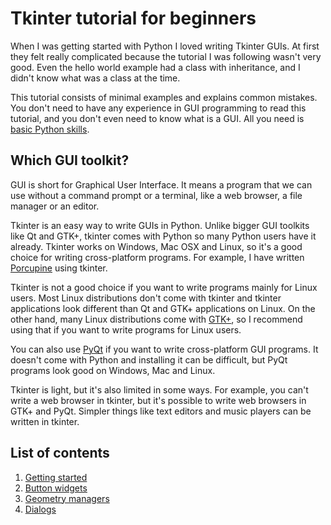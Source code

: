 # Tkinter tutorial for beginners

When I was getting started with Python I loved writing Tkinter GUIs. At
first they felt really complicated because the tutorial I was following
wasn't very good. Even the hello world example had a class with
inheritance, and I didn't know what was a class at the time.

This tutorial consists of minimal examples and explains common mistakes.
You don't need to have any experience in GUI programming to read this
tutorial, and you don't even need to know what is a GUI. All you need is
[basic Python
skills](https://github.com/Akuli/python-tutorial/tree/master/basics#basics).

## Which GUI toolkit?

GUI is short for Graphical User Interface. It means a program that we
can use without a command prompt or a terminal, like a web browser, a
file manager or an editor.

Tkinter is an easy way to write GUIs in Python. Unlike bigger GUI
toolkits like Qt and GTK+, tkinter comes with Python so many Python
users have it already. Tkinter works on Windows, Mac OSX and Linux, so
it's a good choice for writing cross-platform programs. For example, I
have written [Porcupine](https://github.com/Akuli/porcupine) using
tkinter.

Tkinter is not a good choice if you want to write programs mainly for
Linux users. Most Linux distributions don't come with tkinter and
tkinter applications look different than Qt and GTK+ applications on
Linux. On the other hand, many Linux distributions come with
[GTK+](https://python-gtk-3-tutorial.readthedocs.io/en/latest/), so I
recommend using that if you want to write programs for Linux users.

You can also use [PyQt](http://zetcode.com/gui/pyqt5/) if you want to
write cross-platform GUI programs. It doesn't come with Python and
installing it can be difficult, but PyQt programs look good on Windows,
Mac and Linux.

Tkinter is light, but it's also limited in some ways. For example, you
can't write a web browser in tkinter, but it's possible to write web
browsers in GTK+ and PyQt. Simpler things like text editors and music
players can be written in tkinter.

## List of contents

1. [Getting started](getting-started.md)
2. [Button widgets](buttons.md)
3. [Geometry managers](geometry-managers.md)
4. [Dialogs](dialogs.md)
